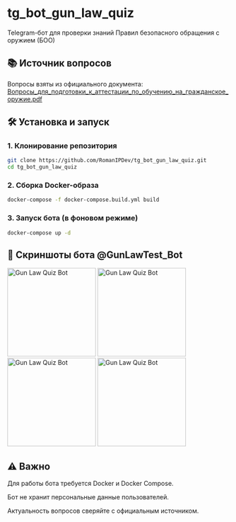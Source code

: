 # tg_bot_gun_law_quiz
Telegram-бот для проверки знаний Правил безопасного обращения с оружием (БОО)

## 📚 Источник вопросов
Вопросы взяты из официального документа:
[Вопросы_для_подготовки_к_аттестации_по_обучению_на_гражданское_оружие.pdf](https://drive.google.com/file/d/1T1OM-bTaktLCJ5Fms8iHFWpN6S-ubEMV/)

## 🛠 Установка и запуск
### 1. Клонирование репозитория
```bash
git clone https://github.com/RomanIPDev/tg_bot_gun_law_quiz.git
cd tg_bot_gun_law_quiz
```
### 2. Сборка Docker-образа
```bash
docker-compose -f docker-compose.build.yml build
```
### 3. Запуск бота (в фоновом режиме)
```bash
docker-compose up -d
```

## 📱 Скриншоты бота @GunLawTest_Bot
<img src="https://github.com/user-attachments/assets/7b90fe3a-4408-4999-8c24-cead8ca4b5bd" width="200" alt="Gun Law Quiz Bot">
<img src="https://github.com/user-attachments/assets/673d6ad7-8fdb-4c7a-b042-2825abd37bd9" width="200" alt="Gun Law Quiz Bot">
<img src="https://github.com/user-attachments/assets/5d5c4eab-2c97-4e0d-ae92-6c7d1a05be3b" width="200" alt="Gun Law Quiz Bot">
<img src="https://github.com/user-attachments/assets/c59f6b5b-290e-431e-bb4b-fb19943cfd53" width="200" alt="Gun Law Quiz Bot">


## ⚠️ Важно

Для работы бота требуется Docker и Docker Compose.

Бот не хранит персональные данные пользователей.

Актуальность вопросов сверяйте с официальным источником.
